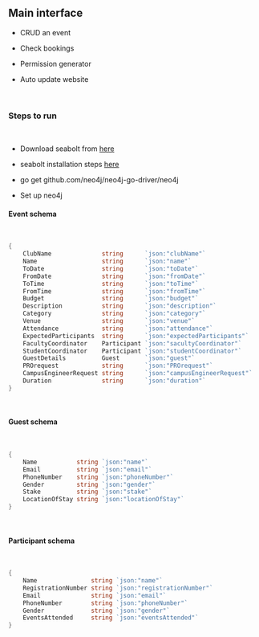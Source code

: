 ## Main interface


* CRUD an event

* Check bookings

* Permission generator

* Auto update website


<br />

### Steps to run

<br />

* Download seabolt from [here](https://github.com/neo4j-drivers/seabolt/releases)

* seabolt installation steps [here](https://github.com/neo4j-drivers/seabolt.git)

*  go get github.com/neo4j/neo4j-go-driver/neo4j

* Set up neo4j

#### Event schema

<br />

```go
{
	ClubName              string      `json:"clubName"`
	Name                  string      `json:"name"`
	ToDate                string      `json:"toDate"`
	FromDate              string      `json:"fromDate"`
	ToTime                string      `json:"toTime"`
	FromTime              string      `json:"fromTime"`
	Budget                string      `json:"budget"`
	Description           string      `json:"description"`
	Category              string      `json:"category"`
	Venue                 string      `json:"venue"`
	Attendance            string      `json:"attendance"`
	ExpectedParticipants  string      `json:"expectedParticipants"`
	FacultyCoordinator    Participant `json:"sacultyCoordinator"`
	StudentCoordinator    Participant `json:"studentCoordinator"`
	GuestDetails          Guest       `json:"guest"`
	PROrequest            string      `json:"PROrequest"`
	CampusEngineerRequest string      `json:"campusEngineerRequest"`
	Duration              string      `json:"duration"`
}

```

<br />

#### Guest schema

<br />

```go
{
	Name           string `json:"name"`
	Email          string `json:"email"`
	PhoneNumber    string `json:"phoneNumber"`
	Gender         string `json:"gender"`
	Stake          string `json:"stake"`
	LocationOfStay string `json:"locationOfStay"`
}
```


<br />

#### Participant schema

<br />

```go
{
	Name               string `json:"name"`
	RegistrationNumber string `json:"registrationNumber"`
	Email              string `json:"email"`
	PhoneNumber        string `json:"phoneNumber"`
	Gender             string `json:"gender"`
	EventsAttended     string `json:"eventsAttended"`
}
```

<br />
